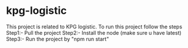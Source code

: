 # kpg-logistic
This project is related to KPG logistic.
To run this project follow the steps
Step1:- Pull the project
Step2:- Install the node (make sure u have latest)
Step3:- Run the project by "npm run start"

